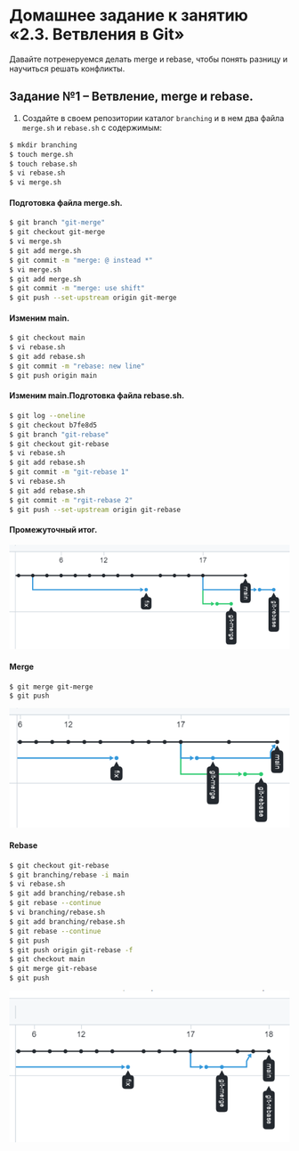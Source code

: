 # Домашнее задание к занятию «2.3. Ветвления в Git»

Давайте потренеруемся делать merge и rebase, чтобы понять разницу и научиться решать конфликты.

## Задание №1 – Ветвление, merge и rebase.

1. Создайте в своем репозитории каталог `branching` и в нем два файла `merge.sh` и `rebase.sh` с содержимым:

```bash
$ mkdir branching
$ touch merge.sh
$ touch rebase.sh
$ vi rebase.sh
$ vi merge.sh
```

#### Подготовка файла merge.sh.

```bash
$ git branch "git-merge"
$ git checkout git-merge
$ vi merge.sh
$ git add merge.sh
$ git commit -m "merge: @ instead *"
$ vi merge.sh
$ git add merge.sh
$ git commit -m "merge: use shift"
$ git push --set-upstream origin git-merge
```
#### Изменим main.
```bash
$ git checkout main
$ vi rebase.sh
$ git add rebase.sh
$ git commit -m "rebase: new line"
$ git push origin main
```
#### Изменим main.Подготовка файла rebase.sh.
```bash
$ git log --oneline
$ git checkout b7fe8d5
$ git branch "git-rebase"
$ git checkout git-rebase
$ vi rebase.sh
$ git add rebase.sh
$ git commit -m "git-rebase 1"
$ vi rebase.sh
$ git add rebase.sh
$ git commit -m "rgit-rebase 2"
$ git push --set-upstream origin git-rebase
```
#### Промежуточный итог.<br>
![sub](img/sub-result.png)

#### Merge
```bash
$ git merge git-merge
$ git push
```
![merge](img/merge.png)

#### Rebase
```BASH
$ git checkout git-rebase
$ git branching/rebase -i main
$ vi rebase.sh
$ git add branching/rebase.sh
$ git rebase --continue
$ vi branching/rebase.sh
$ git add branching/rebase.sh
$ git rebase --continue
$ git push
$ git push origin git-rebase -f
$ git checkout main
$ git merge git-rebase
$ git push
```
![merge](img/rebase-merge.png)